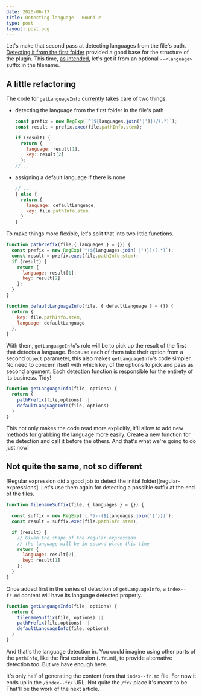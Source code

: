 ```yaml
---
date: 2020-06-17
title: Detecting language - Round 2
type: post
layout: post.pug
---
```

Let's make that second pass at detecting languages from the file's path. [Detecting it from the first folder][previous-article] provided a good base for the structure of the plugin. This time, [as intended][plan], let's get it from an optional `--<language>` suffix in the filename.

A little refactoring
---

The code for `getLanguageInfo` currently takes care of two things:

- detecting the language from the first folder in the file's path

    ```js
    const prefix = new RegExp(`^(${languages.join('|')})/(.*)`);
    const result = prefix.exec(file.pathInfo.stem);

    if (result) {
      return {
        language: result[1],
        key: result[2]
      };
    //...
    ```

- assigning a default language if there is none

    ```js
    // ...
    } else {
      return {
        language: defaultLanguage,
        key: file.pathInfo.stem
      }
    }
    ```

To make things more flexible, let's split that into two little functions.

```js
function pathPrefix(file,{ languages } = {}) {
  const prefix = new RegExp(`^(${languages.join('|')})/(.*)`);
  const result = prefix.exec(file.pathInfo.stem);
  if (result) {
    return {
      language: result[1],
      key: result[2]
    };
  }
}

function defaultLanguageInfo(file, { defaultLanguage } = {}) {
  return {
    key: file.pathInfo.stem,
    language: defaultLanguage
  };
}
```

With them, `getLanguageInfo`'s role will be to pick up the result of the first that detects a language. Because each of them take their option from a second `Object` parameter, this also makes `getLanguageInfo`'s code simpler. No need to concern itself with which key of the options to pick and pass as second argument. Each detection function is responsible for the entirety of its business. Tidy!

```js
function getLanguageInfo(file, options) {
  return (
    pathPrefix(file,options) ||
    defaultLanguageInfo(file, options)
  )
}
```

This not only makes the code read more explicitly, it'll allow to add new methods for grabbing the language more easily.
Create a new function for the detection and call it before the others. And that's what we're going to do just now!

Not quite the same, not so different
---

[Regular expression did a good job to detect the initial folder][regular-expressions]. Let's use them again for detecting a possible suffix at the end of the files.

```js
function filenameSuffix(file, { languages } = {}) {

  const suffix = new RegExp(`(.*)--(${languages.join('|')})`);
  const result = suffix.exec(file.pathInfo.stem);

  if (result) {
    // Given the shape of the regular expression
    // the language will be in second place this time
    return {
      language: result[2],
      key: result[1]
    };
  }
}
```

Once added first in the series of detection of `getLanguageInfo`, a `index--fr.md` content will have its language detected properly.

```js
function getLanguageInfo(file, options) {
  return (
    filenameSuffix(file, options) ||
    pathPrefix(file,options) ||
    defaultLanguageInfo(file, options)
  )
}
```

And that's the language detection in. You could imagine using other parts of the `pathInfo`, like the first extension (`.fr.md`), to provide alternative detection too. But we have enough here.

It's only half of generating the content from that `index--fr.md` file. For now it ends up in the `/index--fr/` URL. Not quite the `/fr/` place it's meant to be. That'll be the work of the next article.

[previous-article]: ../detecting-language-first-pass/
[plan]: ../planning-ahead
[previous-article]: ../detecting-language-first-pass/#language-detection
